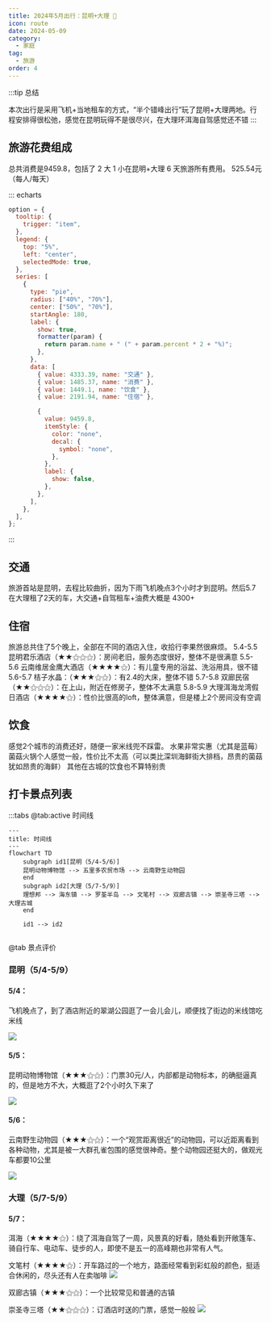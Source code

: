 ```yaml
---
title: 2024年5月出行：昆明+大理 👣
icon: route
date: 2024-05-09
category:
  - 家庭
tag:
  - 旅游
order: 4
---
```


:::tip 总结

本次出行是采用飞机+当地租车的方式，“半个错峰出行”玩了昆明+大理两地。行程安排得很松弛，感觉在昆明玩得不是很尽兴，在大理环洱海自驾感觉还不错
:::

## 旅游花费组成

总共消费是9459.8，包括了 2 大 1 小在昆明+大理 6 天旅游所有费用。
                       525.54元（每人/每天）
                    

::: echarts

```js
option = {
  tooltip: {
    trigger: "item",
  },
  legend: {
    top: "5%",
    left: "center",
    selectedMode: true,
  },
  series: [
    {
      type: "pie",
      radius: ["40%", "70%"],
      center: ["50%", "70%"],
      startAngle: 180,
      label: {
        show: true,
        formatter(param) {
          return param.name + " (" + param.percent * 2 + "%)";
        },
      },
      data: [
        { value: 4333.39, name: "交通" },
        { value: 1485.37, name: "消费" },
        { value: 1449.1, name: "饮食" },
        { value: 2191.94, name: "住宿" },

        {
          value: 9459.8,
          itemStyle: {
            color: "none",
            decal: {
              symbol: "none",
            },
          },
          label: {
            show: false,
          },
        },
      ],
    },
  ],
};
```

:::

## 交通

旅游首站是昆明，去程比较曲折，因为下雨飞机晚点3个小时才到昆明。然后5.7在大理租了2天的车，大交通+自驾租车+油费大概是 4300+

## 住宿

旅游总共住了5个晚上，全部在不同的酒店入住，收拾行李果然很麻烦。
5.4-5.5 昆明君乐酒店（★★⚝⚝⚝）：房间老旧，服务态度很好，整体不是很满意
5.5-5.6 云南维居金鹰大酒店（★★★★⚝）：有儿童专用的浴盆、洗浴用具，很不错
5.6-5.7 桔子水晶：（★★★⚝⚝）：有2.4的大床，整体不错
5.7-5.8 双廊民宿（★★⚝⚝⚝）：在上山，附近在修房子，整体不太满意
5.8-5.9 大理洱海龙湾假日酒店（★★★★⚝）：性价比很高的loft，整体满意，但是楼上2个房间没有空调

## 饮食

感觉2个城市的消费还好，随便一家米线兜不踩雷。
水果非常实惠（尤其是蓝莓）
菌菇火锅个人感觉一般，性价比不太高（可以类比深圳海鲜街大排档，昂贵的菌菇犹如昂贵的海鲜）
其他在古城的饮食也不算特别贵

## 打卡景点列表

:::tabs
@tab:active 时间线
```mermaid
---
title: 时间线
---
flowchart TD
    subgraph id1[昆明（5/4-5/6）]
    昆明动物博物馆 --> 五里多农贸市场 --> 云南野生动物园
    end
    subgraph id2[大理（5/7-5/9）]
    理想邦 --> 海东镇 --> 罗荃半岛 --> 文笔村 --> 双廊古镇 --> 崇圣寺三塔 --> 大理古城
    end
    
    id1 --> id2


```


@tab 景点评价

### 昆明（5/4-5/9）

#### 5/4：

飞机晚点了，到了酒店附近的翠湖公园逛了一会儿会儿，顺便找了街边的米线馆吃米线

![](https://ak-d.tripcdn.com/images/100a1f000001grncg2491_C_1200_800_Q70.jpg)
#### 5/5：

昆明动物博物馆（★★★⚝⚝）：门票30元/人，内部都是动物标本，的确挺逼真的，但是地方不大，大概逛了2个小时久下来了

![](https://ak-d.tripcdn.com/images/0100k120008qj6ims144A_C_1200_800_Q70.jpg)

#### 5/6：

云南野生动物园（★★★⚝⚝）：一个“观赏距离很近”的动物园，可以近距离看到各种动物，尤其是被一大群孔雀包围的感觉很神奇。整个动物园还挺大的，做观光车都要10公里

![](https://ak-d.tripcdn.com/images/0106h120008a2w380476F_C_670_376_Q70.webp)

### 大理（5/7-5/9）

#### 5/7：

洱海（★★★★⚝）：绕了洱海自驾了一周，风景真的好看，随处看到开敞篷车、骑自行车、电动车、徒步的人，即使不是五一的高峰期也非常有人气。

<VidStack 
src="https://ak-v.tripcdn.com/videos/R30ucn14x8ttpws1707A5.mp4" 
poster="https://ak-d.tripcdn.com/images/100p0h0000008s7xqA6E5_C_1200_800_Q70.jpg"
/>

文笔村（★★★★⚝）：开车路过的一个地方，路面经常看到彩虹般的颜色，挺适合休闲的，尽头还有人在卖咖啡
![](https://ak-d.tripcdn.com/images/0102v12000ax82tslB3D7_C_1200_800_Q70.jpg)

双廊古镇（★★★⚝⚝）：一个比较常见和普通的古镇

<VidStack 
src="https://ak-v.tripcdn.com/videos/R30gcn1a0dh3k7bww5D19.mp4" 
poster="https://ak-d.tripcdn.com/images/01069120008fjx3hp1920_C_1200_800_Q70.jpg"
/>

崇圣寺三塔（★★⚝⚝⚝）：订酒店时送的门票，感觉一般般
![](https://ak-d.tripcdn.com/images/10070m000000dzwraCD0F_C_1200_800_Q70.jpg)